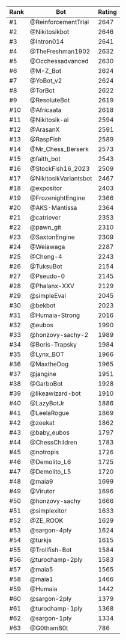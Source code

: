 Rank|Bot|Rating
---|---|---
#1|@ReinforcementTrial|2647
#2|@Nikitosikbot|2646
#3|@Intron014|2641
#4|@TheFreshman1902|2632
#5|@Occhessadvanced|2630
#6|@M-Z_Bot|2624
#7|@YoBot_v2|2624
#8|@TorBot|2622
#9|@ResoluteBot|2619
#10|@Africaata|2618
#11|@Nikitosik-ai|2594
#12|@ArasanX|2591
#13|@RaspFish|2589
#14|@Mr_Chess_Berserk|2573
#15|@faith_bot|2543
#16|@StockFish16_2023|2509
#17|@NikitosikVariantsbot|2467
#18|@expositor|2403
#19|@FrozenightEngine|2366
#20|@AKS-Mantissa|2364
#21|@catriever|2353
#22|@pawn_git|2310
#23|@SaxtonEngine|2309
#24|@Weiawaga|2287
#25|@Cheng-4|2243
#26|@TuksuBot|2154
#27|@Pseudo-0|2145
#28|@Phalanx-XXV|2129
#29|@simpleEval|2045
#30|@bekbot|2023
#31|@Humaia-Strong|2016
#32|@eubos|1990
#33|@honzovy-sachy-2|1989
#34|@Boris-Trapsky|1984
#35|@Lynx_BOT|1966
#36|@MaxtheDog|1965
#37|@jangine|1951
#38|@GarboBot|1928
#39|@likeawizard-bot|1910
#40|@LazyBotJr|1886
#41|@LeelaRogue|1869
#42|@zeekat|1862
#43|@baby_eubos|1797
#44|@ChessChildren|1783
#45|@notropis|1726
#46|@Demolito_L6|1725
#47|@Demolito_L5|1720
#48|@maia9|1699
#49|@Virutor|1696
#50|@honzovy-sachy|1666
#51|@simplexitor|1633
#52|@ZE_ROOK|1629
#53|@sargon-4ply|1624
#54|@turkjs|1615
#55|@Trollfish-Bot|1584
#56|@turochamp-2ply|1583
#57|@maia5|1565
#58|@maia1|1466
#59|@Humaia|1442
#60|@sargon-2ply|1379
#61|@turochamp-1ply|1368
#62|@sargon-1ply|1334
#63|@G0thamB0t|786
